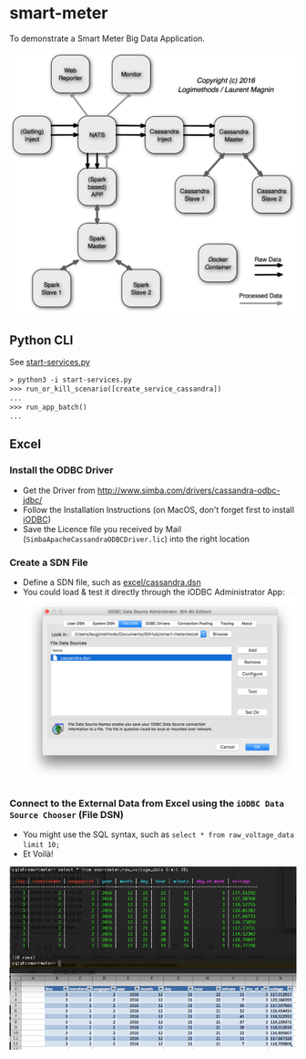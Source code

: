 # smart-meter
To demonstrate a Smart Meter Big Data Application.

![SmartMeter.png](SmartMeter.png "SmartMeter Architecture")

## Python CLI
See [start-services.py](start-services.py)
```
> python3 -i start-services.py
>>> run_or_kill_scenario([create_service_cassandra])
...
>>> run_app_batch()
...
```

## Excel

### Install the ODBC Driver

* Get the Driver from http://www.simba.com/drivers/cassandra-odbc-jdbc/
* Follow the Installation Instructions (on MacOS, don't forget first to install [iODBC](http://www.iodbc.org/))
* Save the Licence file you received by Mail (`SimbaApacheCassandraODBCDriver.lic`) into the right location

### Create a SDN File

* Define a SDN file, such as [excel/cassandra.dsn](excel/cassandra.dsn)
* You could load & test it directly through the iODBC Administrator App:
![iODBC_test_sdn_file.png](excel/iODBC_test_sdn_file.png)

### Connect to the External Data from Excel using the `iODBC Data Source Chooser` (File DSN)

* You might use the SQL syntax, such as `select * from raw_voltage_data limit 10;`
* Et Voilà!

![from_Cassandra_2_Excel.png](excel/from_Cassandra_2_Excel.png)
